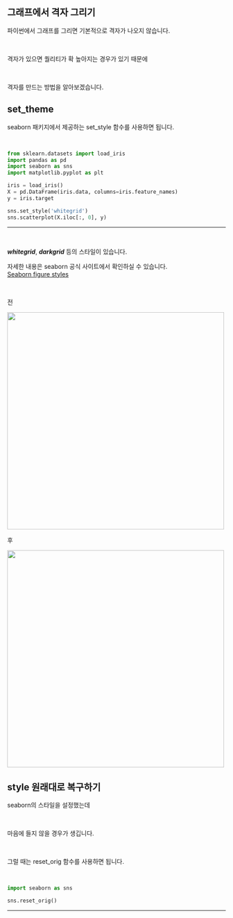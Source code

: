 <!-- [python/데이터분석/시각화] 파이썬 그래프 격자(grid) 그리기 set_theme seaborn matplotlib -->

## 그래프에서 격자 그리기

파이썬에서 그래프를 그리면 기본적으로 격자가 나오지 않습니다.

<br>

격자가 있으면 퀄리티가 확 높아지는 경우가 있기 때문에

<br>

격자를 만드는 방법을 알아보겠습니다.

## set_theme

seaborn 패키지에서 제공하는 set_style 함수를 사용하면 됩니다.

<br>

<div>

~~~python
from sklearn.datasets import load_iris
import pandas as pd
import seaborn as sns
import matplotlib.pyplot as plt

iris = load_iris()
X = pd.DataFrame(iris.data, columns=iris.feature_names)
y = iris.target

sns.set_style('whitegrid')
sns.scatterplot(X.iloc[:, 0], y)
~~~
---
</div>

<br>

***whitegrid***, ***darkgrid*** 등의 스타일이 있습니다.

자세한 내용은 seaborn 공식 사이트에서 확인하실 수 있습니다.  
[Seaborn figure styles](https://seaborn.pydata.org/tutorial/aesthetics.html#:~:text=the%20matplotlib%20defaults.-,Seaborn%20figure%20styles,-%23)

<br>

전  

<img src="" width=500>

<br>

후

<img src="" width=500>

## style 원래대로 복구하기

seaborn의 스타일을 설정했는데

<br>

마음에 들지 않을 경우가 생깁니다.

<br>

그럴 때는 reset_orig 함수를 사용하면 됩니다.

<br>

<div>

~~~python
import seaborn as sns

sns.reset_orig()
~~~
---

</div>

